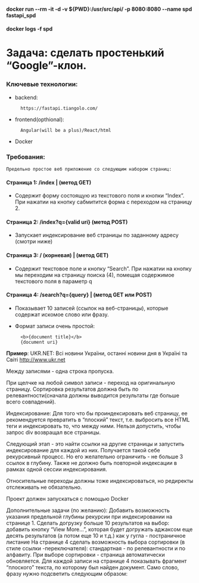 #### docker run --rm -it -d -v ${PWD}:/usr/src/api/ -p 8080:8080 --name spd fastapi_spd
#### docker logs -f spd

# Задача: сделать простенький “Google”-клон.

### Ключевые технологии: 
* backend:

        https://fastapi.tiangolo.com/
    
* frontend(opthional):

        Angular(will be a plus)/React/html
    
* Docker
	

### Требования:

	Предельно простое веб приложение со следующим набором страниц:

#### Страница 1: /index | (метод GET)

* Содержит форму состоящую из текстового поля и кнопки “Index”. При нажатии на кнопку сабмитится форма с переходом на страницу 2.

#### Страница 2: /index?q={valid uri} (метод POST) 

* Запускает индексирование веб страницы по заданному адресу (смотри ниже)

#### Страница 3: / (корневая) | (метод GET)

* Содержит текстовое поле и кнопку “Search”. При нажатии на кнопку мы переходим на страницу поиска (4), помещая содержимое текстового поля в параметр q 

#### Страница 4: /search?q={query} | (метод GET или POST)

* Показывает 10 записей (ссылок на веб-страницы), которые содержат искомое слово или фразу. 
* Формат записи очень простой:

        <b>{document title}</b>
        {document uri}
 
__Пример__:
UKR.NET: Всі новини України, останні новини дня в Україні та Світі
http://www.ukr.net

Между записями - одна строка пропуска.

При щелчке на любой символ записи - переход на оригинальную страницу. Сортировка результатов должна быть по релевантности(сначала должны выводится результаты где больше всего совпадений).

Индексирование: 
Для того что бы проиндексировать веб страницу, ее рекомендуется превратить в “плоский” текст, т.е. выбросить все HTML теги и индексировать то, что между ними. Нельзя допустить, чтобы запрос div возвращал все страницы.

Следующий этап - это найти ссылки на другие страницы и запустить индексирование для каждой из них. Получается такой себе рекурсивный процесс. Но его желательно ограничить - не больше 3 ссылок в глубину. Также не должно быть повторной индексации в рамках одной сессии индексирования.

Относительные переходы должны тоже индексироваться, но редиректы отслеживать не обязательно.

Проект должен запускаться с помощью Docker


Дополнительные задачи (по желанию):
Добавить возможность указания предельной глубины рекурсии при индексировании на странице 1.
Сделать догрузку больше 10 результатов на выбор:
добавить кнопку “View More…”, которая будет догружать аджаксом еще десять результатов (а потом еще 10 и т.д.)
как у гугла - постраничное листание
На странице 4 сделать возможность выбора сортировки (в стиле ссылки -переключателя): стандартная - по релевантности и по алфавиту. При выборе сортировки - страница автоматически обновляется.
Для каждой записи на странице 4 показывать фрагмент “плоского” текста, по которому был найден документ. Само слово, фразу нужно подсветить следующим образом:




